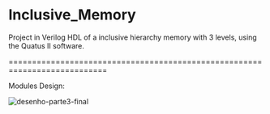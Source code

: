 # Inclusive_Memory
Project in Verilog HDL of a inclusive hierarchy memory with 3 levels, using the Quatus II software.

===========================================================================

Modules Design:

![desenho-parte3-final](https://user-images.githubusercontent.com/110564584/182746734-062a5192-7a68-4861-ba47-0714cff32438.png)
